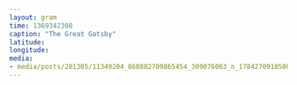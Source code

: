```yaml
---
layout: gram
time: 1369342308
caption: "The Great Gatsby"
latitude: 
longitude: 
media:
- media/posts/201305/11349204_868882709865454_309076063_n_17842709185000351.jpg
---
```

